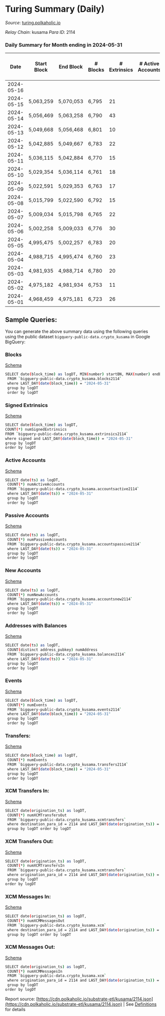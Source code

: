 # Turing Summary (Daily)

_Source_: [turing.polkaholic.io](https://turing.polkaholic.io)

*Relay Chain*: kusama
*Para ID*: 2114



### Daily Summary for Month ending in 2024-05-31


| Date    | Start Block | End Block | # Blocks | # Extrinsics | # Active Accounts | # Passive Accounts | # New Accounts | # Addresses | # Events  | # Transfers ($USD) | # XCM Transfers In ($USD) | # XCM Transfers Out ($USD) | # XCM In | # XCM Out | Issues |
|---------|-------------|-----------|----------|--------------|-------------------|--------------------|----------------|-------------|-----------|--------------------|---------------------------|----------------------------|----------|-----------|--------|
| 2024-05-16 |  |  |  |  |  |  |  |  |  |   |   |   |  |  |  |
| 2024-05-15 | 5,063,259 | 5,070,053 | 6,795 | 21 |  |  |  | 10,219 | 112,010 | 7  |   |   |  |  |  |
| 2024-05-14 | 5,056,469 | 5,063,258 | 6,790 | 43 |  |  |  | 10,219 | 121,205 | 11  |   |   |  |  |  |
| 2024-05-13 | 5,049,668 | 5,056,468 | 6,801 | 10 |  |  |  | 10,217 | 112,069 | 4  |   |   |  |  |  |
| 2024-05-12 | 5,042,885 | 5,049,667 | 6,783 | 22 |  |  |  | 10,217 | 112,130 | 4  |   |   |  |  |  |
| 2024-05-11 | 5,036,115 | 5,042,884 | 6,770 | 15 |  |  |  | 10,217 | 120,945 | 5  |   |   |  |  |  |
| 2024-05-10 | 5,029,354 | 5,036,114 | 6,761 | 18 |  |  |  | 10,216 | 112,019 | 5  |   |   |  |  |  |
| 2024-05-09 | 5,022,591 | 5,029,353 | 6,763 | 17 |  |  |  | 10,215 | 112,129 | 6  |   |   |  |  |  |
| 2024-05-08 | 5,015,799 | 5,022,590 | 6,792 | 15 |  |  |  | 10,215 | 112,139 | 11  |   |   |  |  |  |
| 2024-05-07 | 5,009,034 | 5,015,798 | 6,765 | 22 |  |  |  | 10,214 | 121,089 | 9  |   |   |  |  |  |
| 2024-05-06 | 5,002,258 | 5,009,033 | 6,776 | 30 |  |  |  | 10,214 | 112,156 | 15  |   |   |  |  |  |
| 2024-05-05 | 4,995,475 | 5,002,257 | 6,783 | 20 |  |  |  | 10,225 | 112,115 | 5  |   |   |  |  |  |
| 2024-05-04 | 4,988,715 | 4,995,474 | 6,760 | 23 |  |  |  | 10,224 | 121,028 | 5  |   |   |  |  |  |
| 2024-05-03 | 4,981,935 | 4,988,714 | 6,780 | 20 |  |  |  | 10,224 | 112,161 | 4  |   |   |  |  |  |
| 2024-05-02 | 4,975,182 | 4,981,934 | 6,753 | 11 |  |  |  | 10,225 | 112,045 | 4  |   |   |  |  |  |
| 2024-05-01 | 4,968,459 | 4,975,181 | 6,723 | 26 |  |  |  | 10,224 | 112,138 | 5  |   |   |  |  |  |

## Sample Queries:
You can generate the above summary data using the following queries using the public dataset `bigquery-public-data.crypto_kusama` in Google BigQuery:


### Blocks 

[Schema](https://github.com/colorfulnotion/substrate-etl/blob/main/schema/blocks.json)

```bash
SELECT date(block_time) as logDT, MIN(number) startBN, MAX(number) endBN, COUNT(*) numBlocks 
 FROM `bigquery-public-data.crypto_kusama.blocks2114`  
 where LAST_DAY(date(block_time)) = "2024-05-31" 
 group by logDT 
 order by logDT
```

### Signed Extrinsics 

[Schema](https://github.com/colorfulnotion/substrate-etl/blob/main/schema/extrinsics.json)

```bash
SELECT date(block_time) as logDT, 
COUNT(*) numSignedExtrinsics 
FROM `bigquery-public-data.crypto_kusama.extrinsics2114`  
where signed and LAST_DAY(date(block_time)) = "2024-05-31" 
group by logDT 
order by logDT
```

### Active Accounts 

[Schema](https://github.com/colorfulnotion/substrate-etl/blob/main/schema/accountsactive.json)

```bash
SELECT date(ts) as logDT, 
 COUNT(*) numActiveAccounts 
 FROM `bigquery-public-data.crypto_kusama.accountsactive2114` 
 where LAST_DAY(date(ts)) = "2024-05-31" 
 group by logDT 
 order by logDT
```

### Passive Accounts 

[Schema](https://github.com/colorfulnotion/substrate-etl/blob/main/schema/accountspassive.json)

```bash
SELECT date(ts) as logDT, 
 COUNT(*) numPassiveAccounts 
 FROM `bigquery-public-data.crypto_kusama.accountspassive2114` 
 where LAST_DAY(date(ts)) = "2024-05-31" 
 group by logDT 
 order by logDT
```

### New Accounts 

[Schema](https://github.com/colorfulnotion/substrate-etl/blob/main/schema/accountsnew.json)

```bash
SELECT date(ts) as logDT, 
 COUNT(*) numNewAccounts 
 FROM `bigquery-public-data.crypto_kusama.accountsnew2114` 
 where LAST_DAY(date(ts)) = "2024-05-31" 
 group by logDT
 order by logDT
```

### Addresses with Balances 

[Schema](https://github.com/colorfulnotion/substrate-etl/blob/main/schema/balances.json)

```bash
SELECT date(ts) as logDT,
 COUNT(distinct address_pubkey) numAddress 
 FROM `bigquery-public-data.crypto_kusama.balances2114` 
 where LAST_DAY(date(ts)) = "2024-05-31" 
 group by logDT 
 order by logDT
```

### Events 

[Schema](https://github.com/colorfulnotion/substrate-etl/blob/main/schema/events.json)

```bash
SELECT date(block_time) as logDT, 
 COUNT(*) numEvents 
 FROM `bigquery-public-data.crypto_kusama.events2114` 
 where LAST_DAY(date(block_time)) = "2024-05-31" 
 group by logDT 
 order by logDT
```

### Transfers:

[Schema](https://github.com/colorfulnotion/substrate-etl/blob/main/schema/transfers.json)

```bash
SELECT date(block_time) as logDT, 
 COUNT(*) numEvents 
 FROM `bigquery-public-data.crypto_kusama.transfers2114` 
 where LAST_DAY(date(block_time)) = "2024-05-31" 
 group by logDT 
 order by logDT
```

### XCM Transfers In: 

[Schema](https://github.com/colorfulnotion/substrate-etl/blob/main/schema/xcmtransfers.json)

```bash
SELECT date(origination_ts) as logDT, 
 COUNT(*) numXCMTransfersOut 
 FROM `bigquery-public-data.crypto_kusama.xcmtransfers` 
 where destination_para_id = 2114 and LAST_DAY(date(origination_ts)) = "2024-05-31" 
 group by logDT order by logDT
```

### XCM Transfers Out: 

[Schema](https://github.com/colorfulnotion/substrate-etl/blob/main/schema/xcmtransfers.json)

```bash
SELECT date(origination_ts) as logDT, 
 COUNT(*) numXCMTransfersIn 
 FROM `bigquery-public-data.crypto_kusama.xcmtransfers` 
 where origination_para_id = 2114 and LAST_DAY(date(origination_ts)) = "2024-05-31" 
 group by logDT 
order by logDT
```

### XCM Messages In: 

[Schema](https://github.com/colorfulnotion/substrate-etl/blob/main/schema/xcm.json)

```bash
SELECT date(origination_ts) as logDT, 
 COUNT(*) numXCMMessagesOut 
 FROM `bigquery-public-data.crypto_kusama.xcm` 
 where destination_para_id = 2114 and LAST_DAY(date(origination_ts)) = "2024-05-31" 
 group by logDT order by logDT
```

### XCM Messages Out: 

[Schema](https://github.com/colorfulnotion/substrate-etl/blob/main/schema/xcm.json)

```bash
SELECT date(origination_ts) as logDT, 
 COUNT(*) numXCMMessagesIn 
 FROM `bigquery-public-data.crypto_kusama.xcm` 
 where origination_para_id = 2114 and LAST_DAY(date(origination_ts)) = "2024-05-31" 
 group by logDT 
order by logDT
```


Report source: [https://cdn.polkaholic.io/substrate-etl/kusama/2114.json](https://cdn.polkaholic.io/substrate-etl/kusama/2114.json) | See [Definitions](/DEFINITIONS.md) for details
